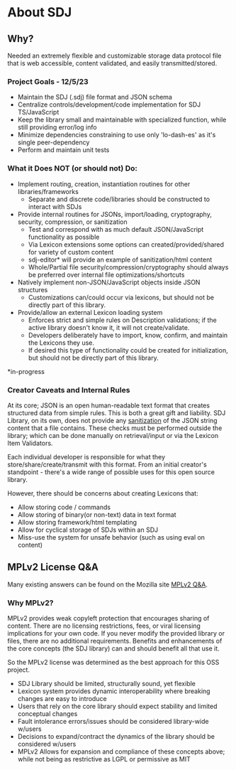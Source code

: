 # About SDJ

## Why?
Needed an extremely flexible and customizable storage data protocol file that is web accessible, content validated, and easily transmitted/stored.

### Project Goals - 12/5/23

- Maintain the SDJ (.sdj) file format and JSON schema
- Centralize controls/development/code implementation for SDJ TS/JavaScript
- Keep the library small and maintainable with specialized function, while still providing error/log info
- Minimize dependencies constraining to use only 'lo-dash-es' as it's single peer-dependency
- Perform and maintain unit tests

### What it Does NOT (or should not) Do:

- Implement routing, creation, instantiation routines for other libraries/frameworks
  - Separate and discrete code/libraries should be constructed to interact with SDJs
- Provide internal routines for JSONs, import/loading, cryptography, security, compression, or sanitization
    - Test and correspond with as much default JSON/JavaScript functionality as possible
    - Via Lexicon extensions some options can created/provided/shared for variety of custom content
    - sdj-editor* will provide an example of sanitization/html content
    - Whole/Partial file security/compression/cryptography should always be preferred over internal file optimizations/shortcuts
- Natively implement non-JSON/JavaScript objects inside JSON structures
    - Customizations can/could occur via lexicons, but should not be directly part of this library.
- Provide/allow an external Lexicon loading system
    - Enforces strict and simple rules on Description validations; if the active library doesn't know it, it will not create/validate.
    - Developers deliberately have to import, know, confirm, and maintain the Lexicons they use.
    - If desired this type of functionality could be created for initialization, but should not be directly part of this library.

*in-progress

### Creator Caveats and Internal Rules
At its core; JSON is an open human-readable text format that creates structured data from simple rules.
This is both a great gift and liability. SDJ Library, on its own, does not provide any [sanitization](https://en.wikipedia.org/wiki/HTML_sanitization) of the JSON
string content that a file contains. These checks must be performed outside the library; which can be done manually
on retrieval/input or via the Lexicon Item Validators.

Each individual developer is responsible for what they store/share/create/transmit with this format.
From an initial creator's standpoint - there's a wide range of possible uses for this open source library.

However, there should be concerns about creating Lexicons that:
- Allow storing code / commands
- Allow storing of binary(or non-text) data in text format
- Allow storing framework/html templating
- Allow for cyclical storage of SDJs within an SDJ
- Miss-use the system for unsafe behavior (such as using eval on content)

## MPLv2 License Q&A

Many existing answers can be found on the Mozilla site [MPLv2 Q&A](https://www.mozilla.org/en-US/MPL/2.0/FAQ/).


### Why MPLv2?
MPLv2 provides weak copyleft protection that encourages sharing of content.
There are no licensing restrictions, fees, or viral licensing implications for your own code.
If you never modify the provided library or files, there are no additional requirements.
Benefits and enhancements of the core concepts (the SDJ library) can and should benefit all that use it.

So the MPLv2 license was determined as the best approach for this OSS project. 

- SDJ Library should be limited, structurally sound, yet flexible
- Lexicon system provides dynamic interoperability where breaking changes are easy to introduce
- Users that rely on the core library should expect stability and limited conceptual changes
- Fault intolerance errors/issues should be considered library-wide w/users
- Decisions to expand/contract the dynamics of the library should be considered w/users
- MPLv2 Allows for expansion and compliance of these concepts above; while not being as restrictive as LGPL or permissive as MIT
